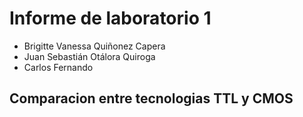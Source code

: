 # Informe de laboratorio 1
* Brigitte Vanessa Quiñonez Capera
* Juan Sebastián Otálora Quiroga 
* Carlos Fernando

## Comparacion entre tecnologias TTL y CMOS 

